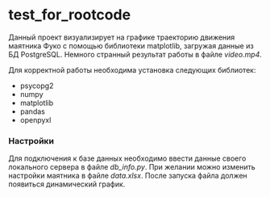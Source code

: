 # test_for_rootcode
Данный проект визуализирует на графике траекторию движения маятника Фуко с помощью библиотеки matplotlib, загружая данные из БД PostgreSQL. Немного странный результат работы в файле *video.mp4*.

Для корректной работы необходима установка следующих библиотек:
* psycopg2
* numpy
* matplotlib
* pandas
* openpyxl

### Настройки
Для подключения к базе данных необходимо ввести данные своего локального сервера в файле *db_info.py*. При желании можно изменить настройки маятника в файле *data.xlsx*. После запуска файла должен появиться динамический график. 
